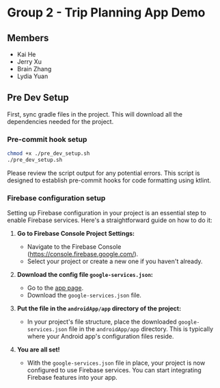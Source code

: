 # Group 2 - Trip Planning App Demo

## Members
- Kai He
- Jerry Xu
- Brain Zhang
- Lydia Yuan

## Pre Dev Setup

First, sync gradle files in the project. This will download all the dependencies needed for the project.

### Pre-commit hook setup

```bash
chmod +x ./pre_dev_setup.sh
./pre_dev_setup.sh
```

Please review the script output for any potential errors. This script is designed to establish pre-commit hooks for code formatting using ktlint.

### Firebase configuration setup

Setting up Firebase configuration in your project is an essential step to enable Firebase services. Here's a straightforward guide on how to do it:

1. **Go to Firebase Console Project Settings:**
   - Navigate to the Firebase Console (https://console.firebase.google.com/).
   - Select your project or create a new one if you haven't already.

2. **Download the config file `google-services.json`:**
   - Go to the [app page](https://console.firebase.google.com/project/group-2-final-project/settings/general/android:group.two.tripplanningapp).
   - Download the `google-services.json` file.

3. **Put the file in the `androidApp/app` directory of the project:**
   - In your project's file structure, place the downloaded `google-services.json` file in the `androidApp/app` directory. This is typically where your Android app's configuration files reside.

4. **You are all set!**
   - With the `google-services.json` file in place, your project is now configured to use Firebase services. You can start integrating Firebase features into your app.